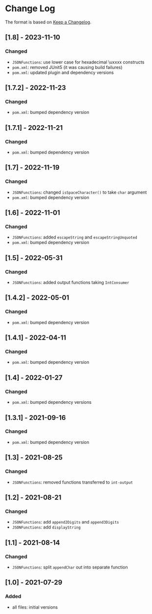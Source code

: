 # Change Log

The format is based on [Keep a Changelog](http://keepachangelog.com/).

## [1.8] - 2023-11-10
### Changed
- `JSONFunctions`: use lower case for hexadecimal \uxxxx constructs
- `pom.xml`: removed JUnit5 (it was causing build failures)
- `pom.xml`: updated plugin and dependency versions

## [1.7.2] - 2022-11-23
### Changed
- `pom.xml`: bumped dependency version

## [1.7.1] - 2022-11-21
### Changed
- `pom.xml`: bumped dependency version

## [1.7] - 2022-11-19
### Changed
- `JSONFunctions`: changed `isSpaceCharacter()` to take `char` argument
- `pom.xml`: bumped dependency version

## [1.6] - 2022-11-01
### Changed
- `JSONFunctions`: added `escapeString` and `escapeStringUnquoted`
- `pom.xml`: bumped dependency version

## [1.5] - 2022-05-31
### Changed
- `JSONFunctions`: added output functions taking `IntConsumer`

## [1.4.2] - 2022-05-01
### Changed
- `pom.xml`: bumped dependency version

## [1.4.1] - 2022-04-11
### Changed
- `pom.xml`: bumped dependency version

## [1.4] - 2022-01-27
### Changed
- `pom.xml`: bumped dependency versions

## [1.3.1] - 2021-09-16
### Changed
- `pom.xml`: bumped dependency version

## [1.3] - 2021-08-25
### Changed
- `JSONFunctions`: removed functions transferred to `int-output`

## [1.2] - 2021-08-21
### Changed
- `JSONFunctions`: add `append2Digits` and `append3Digits`
- `JSONFunctions`: add `displayString`

## [1.1] - 2021-08-14
### Changed
- `JSONFunctions`: split `appendChar` out into separate function

## [1.0] - 2021-07-29
### Added
- all files: initial versions
